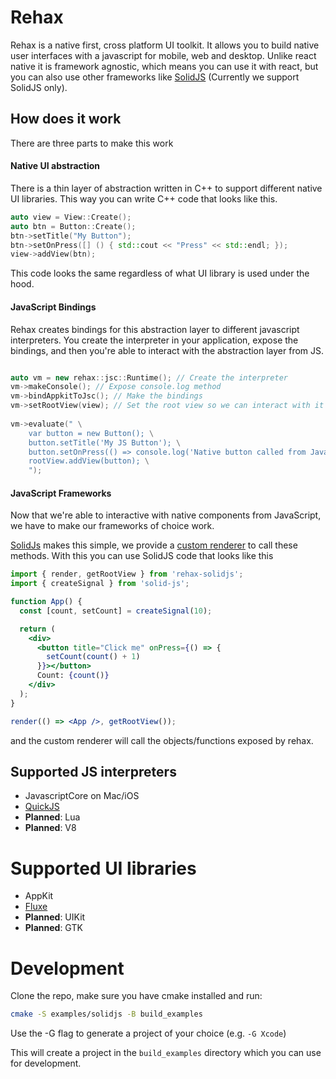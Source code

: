 # Rehax

Rehax is a native first, cross platform UI toolkit. It allows you to build native user interfaces with a javascript for mobile, web and desktop.
Unlike react native it is framework agnostic, which means you can use it with react, but you can also use other frameworks like [SolidJS](https://www.solidjs.com/)
(Currently we support SolidJS only).

## How does it work

There are three parts to make this work

#### Native UI abstraction

There is a thin layer of abstraction written in C++ to support different native UI libraries.
This way you can write C++ code that looks like this.

```c++
auto view = View::Create();
auto btn = Button::Create();
btn->setTitle("My Button");
btn->setOnPress([] () { std::cout << "Press" << std::endl; });
view->addView(btn);
```

This code looks the same regardless of what UI library is used under the hood.

#### JavaScript Bindings

Rehax creates bindings for this abstraction layer to different javascript interpreters.
You create the interpreter in your application, expose the bindings, and then you're able to interact with the abstraction layer from JS.

```c++

auto vm = new rehax::jsc::Runtime(); // Create the interpreter
vm->makeConsole(); // Expose console.log method
vm->bindAppkitToJsc(); // Make the bindings
vm->setRootView(view); // Set the root view so we can interact with it from JS
    
vm->evaluate(" \
    var button = new Button(); \
    button.setTitle('My JS Button'); \
    button.setOnPress(() => console.log('Native button called from Javascript!')); \
    rootView.addView(button); \
    ");
```

#### JavaScript Frameworks

Now that we're able to interactive with native components from JavaScript, we have to make our frameworks of choice work.

[SolidJs](https://www.solidjs.com/) makes this simple, we provide a [custom renderer](https://github.com/solidjs/solid/tree/main/packages/solid/universal) to call these methods. With this you can use SolidJS code that looks like this

```jsx
import { render, getRootView } from 'rehax-solidjs';
import { createSignal } from 'solid-js';

function App() {
  const [count, setCount] = createSignal(10);

  return (
    <div>
      <button title="Click me" onPress={() => {
        setCount(count() + 1)
      }}></button>
      Count: {count()}
    </div>
  );
}

render(() => <App />, getRootView());
```

and the custom renderer will call the objects/functions exposed by rehax.


## Supported JS interpreters

- JavascriptCore on Mac/iOS
- [QuickJS](https://bellard.org/quickjs/)
- __Planned__: Lua
- __Planned__: V8

# Supported UI libraries

- AppKit
- [Fluxe](https://github.com/rehax-native/fluxe)
- __Planned__: UIKit
- __Planned__: GTK

# Development

Clone the repo, make sure you have cmake installed and run:

```sh
cmake -S examples/solidjs -B build_examples
```

Use the -G flag to generate a project of your choice (e.g. `-G Xcode`)

This will create a project in the `build_examples` directory which you can use for development.

